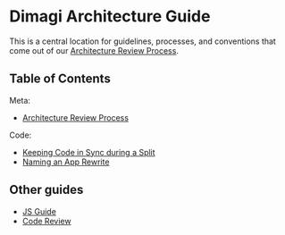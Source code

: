 # Dimagi Architecture Guide

This is a central location for guidelines, processes, and conventions that come out of our [Architecture Review Process](./review_process.md).

## Table of Contents

Meta:
- [Architecture Review Process](./review_process.md)

Code:
- [Keeping Code in Sync during a Split](./keeping_code_in_sync.md)
- [Naming an App Rewrite](./naming_app_rewrites.md)

## Other guides
- [JS Guide](https://github.com/dimagi/js-guide)
- [Code Review](https://github.com/dimagi/code-review)
